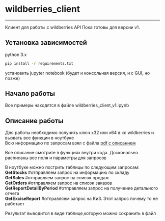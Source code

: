 # wildberries_client
---------
Клиент для работы с wildberries API
Пока готовы для версии v1.

## Установка зависимостей
python 3.x

```bash
pip install -r requirements.txt
```

установить jupyter notebook (будет и консольная версия, и с GUI, но позже)

## Начало работы
Все примеры находятся в файле wildberries_client_v1.ipynb

## Описание работы
Для работы необходимо получить ключ x32 или x64 в кл wildberries и вызвать все функции в ноутбуке  
Всю информацию по запросам взял с файла [pdf с описанием](https://images.wbstatic.net/portal/education/Kak_rabotat'_s_servisom_statistiki.pdf?abc=1612952230000)

Все описание смотрите в функциях внутри кода. Досконально расписаны все поля и параметры для запросов  

В ноутбуке можно пострить таблицы по следующим запросам:  
**GetStocks** #отправляем запрос на информацию по складу  
**GetSales** #отправляем запрос на список продаж  
**GetOrders** #отправляем запрос на список заказов  
**GetReportDetailByPeriod** #отправляем запрос на получение детального отчета  
**GetExciseReport** #отправляем запрос на КиЗ. Этот запрос почему то не работает  

Результат выводится в виде таблице,которую можно сохранить в файл
